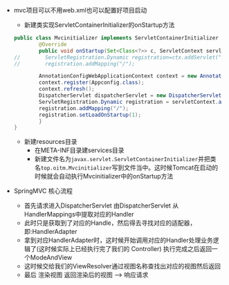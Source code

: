 - mvc项目可以不用web.xml也可以配置好项目启动
    - 新建类实现ServletContainerInitializer的onStartup方法
    ```java
    public class Mvcinitializer implements ServletContainerInitializer {
            @Override
            public void onStartup(Set<Class<?>> c, ServletContext servletContext) throws ServletException {
    //        ServletRegistration.Dynamic registration=ctx.addServlet("xx",new SpringServlet());
    //        registration.addMapping("/");
    
            AnnotationConfigWebApplicationContext context = new AnnotationConfigWebApplicationContext();                
            context.register(Appconfig.class);
            context.refresh();
            DispatcherServlet dispatcherServlet = new DispatcherServlet();
            ServletRegistration.Dynamic registration = servletContext.addServlet("xx", dispatcherServlet);
            registration.addMapping("/");
            registration.setLoadOnStartup(1);
            }
    }
    ```
    
  - 新建resources目录
    - 在META-INF目录建services目录
    - 新建文件名为`javax.servlet.ServletContainerInitializer`并把类名`top.oitm.Mvcinitializer`写到文件当中。这时候Tomcat在启动的时候就会自动执行Mvcinitializer中的onStartup方法
    
- SpringMVC 核心流程
    - 首先请求进入DispatcherServlet 由DispatcherServlet 从HandlerMappings中提取对应的Handler
    - 此时只是获取到了对应的Handle，然后得去寻找对应的适配器，即:HandlerAdapter
    - 拿到对应HandlerAdapter时，这时候开始调用对应的Handler处理业务逻辑了(这时候实际上已经执行完了我们的 Controller) 执行完成之后返回一个ModeAndView
    - 这时候交给我们的ViewResolver通过视图名称查找出对应的视图然后返回
    - 最后 渲染视图 返回渲染后的视图 --> 响应请求
    
